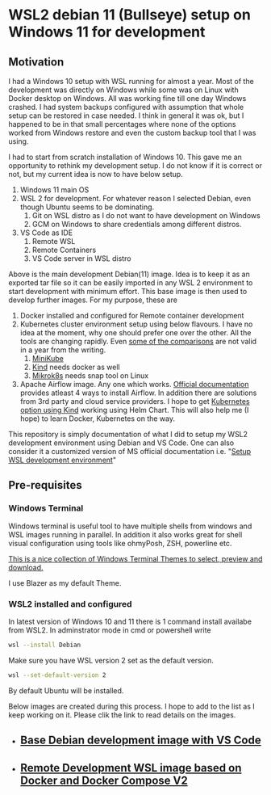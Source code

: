 # WSL2 debian 11 (Bullseye) setup on Windows 11 for development

## Motivation

I had a Windows 10 setup with WSL running for almost a year. Most of the development was directly on Windows while some was on Linux with Docker desktop on Windows. All was working fine till one day Windows crashed. I had system backups configured with assumption that whole setup can be restored in case needed. I think in general it was ok, but I happened to be in that small percentages where none of the options worked from Windows restore and even the custom backup tool that I was using.

I had to start from scratch installation of Windows 10. This gave me an opportunity to rethink my development setup. I do not know if it is correct or not, but my current idea is now to have below setup.

1. Windows 11 main OS
2. WSL 2 for development. For whatever reason I selected Debian, even though Ubuntu seems to be dominating.
   1. Git on WSL distro as I do not want to have development on Windows
   2. GCM on Windows to share credentials among different distros.
3. VS Code as IDE
   1. Remote WSL
   2. Remote Containers
   3. VS Code server in WSL distro

Above is the main development Debian(11) image. Idea is to keep it as an exported tar file so it can be easily imported in any WSL 2 environment to start development with minimum effort. This base image is then used to develop further images. For my purpose, these are

1. Docker installed and configured for Remote container development
2. Kubernetes cluster environment setup using below flavours. I have no idea at the moment, why one should prefer one over the other. All the tools are changing rapidly. Even [some of the comparisons](https://thechief.io/c/editorial/k3d-vs-k3s-vs-kind-vs-microk8s-vs-minikube/) are not valid in a year from the writing.
   1. [MiniKube](https://minikube.sigs.k8s.io/docs/tutorials/multi_node/)
   2. [Kind](https://kind.sigs.k8s.io/docs/user/quick-start/) needs docker as well
   3. [Mikrok8s](https://microk8s.io/?ref=thechiefio) needs snap tool on Linux
3. Apache Airflow image. Any one which works. [Official documentation](https://airflow.apache.org/docs/apache-airflow/stable/installation/index.html#using-managed-airflow-services) provides atleast 4 ways to install Airflow. In addition there are solutions from 3rd party and cloud service providers. I hope to get [Kubernetes option using Kind](https://airflow.apache.org/docs/helm-chart/stable/index.html#) working using Helm Chart. This will also help me (I hope) to learn Docker, Kubernetes on the way.

This repository is simply documentation of what I did to setup my WSL2 development environment using Debian and VS Code.
One can also consider it a customized version of MS official documentation i.e. "[Setup WSL development environment](https://docs.microsoft.com/en-us/windows/wsl/setup/environment#set-up-your-linux-username-and-password)"

## Pre-requisites

### Windows Terminal

Windows terminal is useful tool to have multiple shells from windows and WSL images running in parallel.
In addition it also works great for shell visual configuration using tools like ohmyPosh, ZSH, powerline etc.

[This is a nice collection of Windows Terminal Themes to select, preview and download.](https://windowsterminalthemes.dev/?theme=Blazer)

I use Blazer as my default Theme.

### WSL2 installed and configured

In latest version of Windows 10 and 11 there is 1 command install availabe from WSL2.
In adminstrator mode in cmd or powershell write

 ```bash
 wsl --install Debian
 ```

 Make sure you have WSL version 2 set as the default version.

 ```bash
 wsl --set-default-version 2
 ```

By default Ubuntu will be installed.

Below images are created during this process. I hope to add to the list as I keep working on it. Please clik the link to read details on the images.

* ## [Base Debian development image with VS Code](base_image_Readme.md)

* ## [Remote Development WSL image based on Docker and Docker Compose V2](RemoteDev_docker_compose_image_Readme.md)


